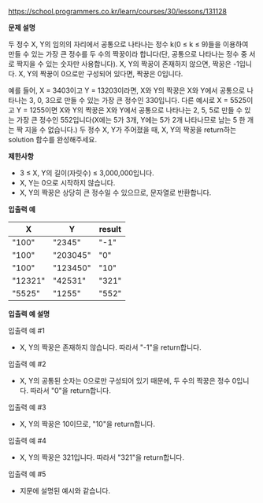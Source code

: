 https://school.programmers.co.kr/learn/courses/30/lessons/131128

**문제 설명**

두 정수 X, Y의 임의의 자리에서 공통으로 나타나는 정수 k(0 ≤ k ≤ 9)들을 이용하여 만들 수 있는 가장 큰 정수를 두 수의 짝꿍이라 합니다(단, 공통으로 나타나는 정수 중 서로 짝지을 수 있는 숫자만 사용합니다). X, Y의 짝꿍이 존재하지 않으면, 짝꿍은 -1입니다. X, Y의 짝꿍이 0으로만 구성되어 있다면, 짝꿍은 0입니다.

예를 들어, X = 3403이고 Y = 13203이라면, X와 Y의 짝꿍은 X와 Y에서 공통으로 나타나는 3, 0, 3으로 만들 수 있는 가장 큰 정수인 330입니다. 다른 예시로 X = 5525이고 Y = 1255이면 X와 Y의 짝꿍은 X와 Y에서 공통으로 나타나는 2, 5, 5로 만들 수 있는 가장 큰 정수인 552입니다(X에는 5가 3개, Y에는 5가 2개 나타나므로 남는 5 한 개는 짝 지을 수 없습니다.)
두 정수 X, Y가 주어졌을 때, X, Y의 짝꿍을 return하는 solution 함수를 완성해주세요.

**제한사항**

- 3 ≤ X, Y의 길이(자릿수) ≤ 3,000,000입니다.
- X, Y는 0으로 시작하지 않습니다.
- X, Y의 짝꿍은 상당히 큰 정수일 수 있으므로, 문자열로 반환합니다.

**입출력 예**

| X	      | Y         | 	result |
|---------|-----------|---------|
| "100"   | 	"2345"   | 	"-1"   |
| "100"   | 	"203045" | 	"0"    |
| "100"   | 	"123450" | 	"10"   |
| "12321" | 	"42531"  | 	"321"  |
| "5525"  | 	"1255"   | 	"552"  |

**입출력 예 설명**

입출력 예 #1

- X, Y의 짝꿍은 존재하지 않습니다. 따라서 "-1"을 return합니다.

입출력 예 #2

- X, Y의 공통된 숫자는 0으로만 구성되어 있기 때문에, 두 수의 짝꿍은 정수 0입니다. 따라서 "0"을 return합니다.

입출력 예 #3

- X, Y의 짝꿍은 10이므로, "10"을 return합니다.

입출력 예 #4

- X, Y의 짝꿍은 321입니다. 따라서 "321"을 return합니다.

입출력 예 #5

- 지문에 설명된 예시와 같습니다.